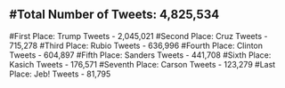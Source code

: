 #Total Number of Tweets: 4,825,534 
---
#First Place: Trump Tweets - 2,045,021
#Second Place: Cruz Tweets - 715,278
#Third Place: Rubio Tweets - 636,996
#Fourth Place: Clinton Tweets - 604,897
#Fifth Place: Sanders Tweets - 441,708
#Sixth Place: Kasich Tweets - 176,571
#Seventh Place: Carson Tweets - 123,279
#Last Place: Jeb! Tweets - 81,795
